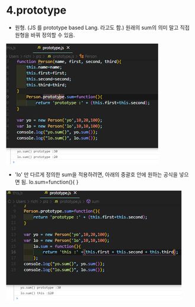 # 4.prototype

* 원형. \(JS 를 prototype based Lang. 라고도 함.\) 원래의 sum의 의미 말고 직접 원형을 바꿔 정의할 수 있음.

![](../../.gitbook/assets/image%20%2812%29.png)

* 'lo' 만 다르게 정의한 sum을 적용하려면, 아래의 중괄호 안에 원하는 공식을 넣으면 됨. lo.sum=function\(\){         }

![](../../.gitbook/assets/image%20%289%29.png)

